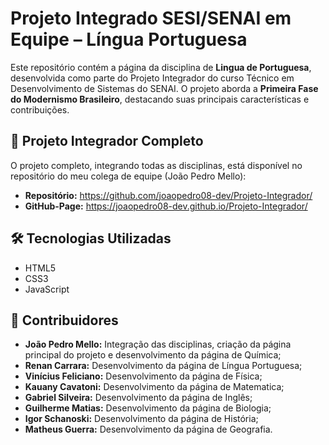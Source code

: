# Projeto Integrado SESI/SENAI em Equipe – Língua Portuguesa

Este repositório contém a página da disciplina de **Lingua de Portuguesa**, desenvolvida como parte do Projeto Integrador do curso Técnico em Desenvolvimento de Sistemas do SENAI. O projeto aborda a **Primeira Fase do Modernismo Brasileiro**, destacando suas principais características e contribuições.

## 🧩 Projeto Integrador Completo

O projeto completo, integrando todas as disciplinas, está disponível no repositório do meu colega de equipe (João Pedro Mello):

- **Repositório:** https://github.com/joaopedro08-dev/Projeto-Integrador/
- **GitHub-Page:** https://joaopedro08-dev.github.io/Projeto-Integrador/

## 🛠️ Tecnologias Utilizadas

- HTML5
- CSS3
- JavaScript

## 👥 Contribuidores

- **João Pedro Mello:** Integração das disciplinas, criação da página principal do projeto e desenvolvimento da página de Química;
- **Renan Carrara:** Desenvolvimento da página de Língua Portuguesa;
- **Vinícius Feliciano:** Desenvolvimento da página de Física;
- **Kauany Cavatoni:** Desenvolvimento da página de Matematica;
- **Gabriel Silveira:** Desenvolvimento da página de Inglês;
- **Guilherme Matias:** Desenvolvimento da página de Biologia;
- **Igor Schanoski:** Desenvolvimento da página de História;
- **Matheus Guerra:** Desenvolvimento da página de Geografia.

